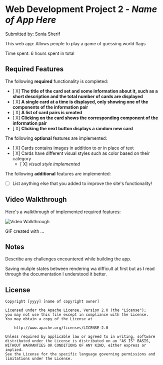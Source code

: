 # Web Development Project 2 - *Name of App Here*

Submitted by: Sonia Sherif

This web app: Allows people to play a game of guessing world flags

Time spent: 6 hours spent in total

## Required Features

The following **required** functionality is completed:

- [ X] **The title of the card set and some information about it, such as a short description and the total number of cards are displayed**
- [ X] **A single card at a time is displayed, only showing one of the components of the information pair**
- [ X] **A list of card pairs is created**
- [ X] **Clicking on the card shows the corresponding component of the information pair**
- [ X] **Clicking the next button displays a random new card**

The following **optional** features are implemented:

- [ X] Cards contains images in addition to or in place of text
- [ X] Cards have different visual styles such as color based on their category
  - [ X] *visual style implemented*

The following **additional** features are implemented:

* [ ] List anything else that you added to improve the site's functionality!

## Video Walkthrough

Here's a walkthrough of implemented required features:

<img src='https://i.imgur.com/p4U7lzm.gif' title='Video Walkthrough' width='' alt='Video Walkthrough' />

<!-- Replace this with whatever GIF tool you used! -->
GIF created with ...  
<!-- Recommended tools:
[Kap](https://getkap.co/) for macOS
[ScreenToGif](https://www.screentogif.com/) for Windows
[peek](https://github.com/phw/peek) for Linux. -->

## Notes

Describe any challenges encountered while building the app.

Saving muliple states between rendering wa difficult at first but as I read through the documentation I understood it better.

## License

    Copyright [yyyy] [name of copyright owner]

    Licensed under the Apache License, Version 2.0 (the "License");
    you may not use this file except in compliance with the License.
    You may obtain a copy of the License at

        http://www.apache.org/licenses/LICENSE-2.0

    Unless required by applicable law or agreed to in writing, software
    distributed under the License is distributed on an "AS IS" BASIS,
    WITHOUT WARRANTIES OR CONDITIONS OF ANY KIND, either express or implied.
    See the License for the specific language governing permissions and
    limitations under the License.

